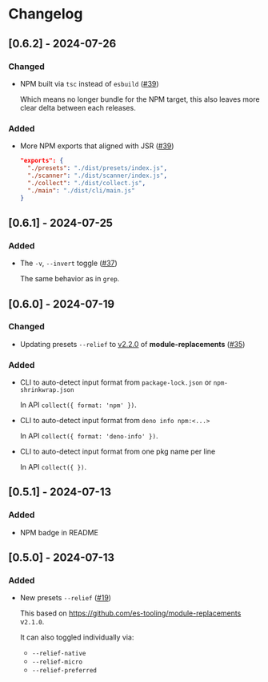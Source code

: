 # Changelog

## [0.6.2] - 2024-07-26

### Changed

- NPM built via `tsc` instead of `esbuild` ([#39](https://github.com/imcotton/pkg-fence/pull/39))

    Which means no longer bundle for the NPM target,
    this also leaves more clear delta between each releases.

### Added

- More NPM exports that aligned with JSR ([#39](https://github.com/imcotton/pkg-fence/pull/39))

    ```json
    "exports": {
      "./presets": "./dist/presets/index.js",
      "./scanner": "./dist/scanner/index.js",
      "./collect": "./dist/collect.js",
      "./main": "./dist/cli/main.js"
    }
    ```





## [0.6.1] - 2024-07-25

### Added

- The `-v`, `--invert` toggle ([#37](https://github.com/imcotton/pkg-fence/pull/37))

    The same behavior as in `grep`.





## [0.6.0] - 2024-07-19

### Changed

- Updating presets `--relief` to [v2.2.0](https://github.com/es-tooling/module-replacements/releases/tag/2.2.0) of **module-replacements** ([#35](https://github.com/imcotton/pkg-fence/pull/35))

### Added

- CLI to auto-detect input format from `package-lock.json` or `npm-shrinkwrap.json`

    In API `collect({ format: 'npm' })`.

- CLI to auto-detect input format from `deno info npm:<...>`

    In API `collect({ format: 'deno-info' })`.

- CLI to auto-detect input format from one pkg name per line

    In API `collect({ })`.





## [0.5.1] - 2024-07-13

### Added

- NPM badge in README





## [0.5.0] - 2024-07-13

### Added

- New presets `--relief` ([#19](https://github.com/imcotton/pkg-fence/pull/19))

    This based on https://github.com/es-tooling/module-replacements v`2.1.0`.

    It can also toggled individually via:
    - `--relief-native`
    - `--relief-micro`
    - `--relief-preferred`

